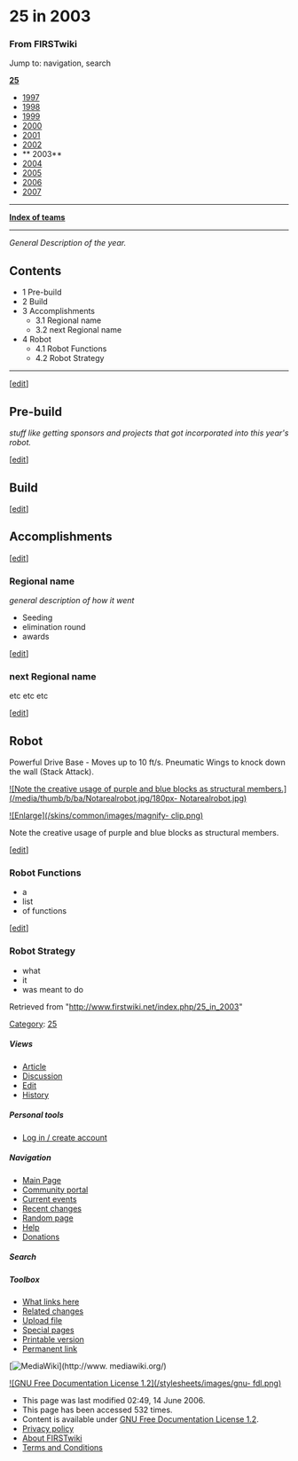 # 25 in 2003

### From FIRSTwiki

Jump to: navigation, search

**[25](/index.php/25 "25" )**

  * [ 1997](/index.php/25_in_1997 "25 in 1997" )
  * [ 1998](/index.php/25_in_1998 "25 in 1998" )
  * [ 1999](/index.php/25_in_1999 "25 in 1999" )
  * [ 2000](/index.php/25_in_2000 "25 in 2000" )
  * [ 2001](/index.php/25_in_2001 "25 in 2001" )
  * [ 2002](/index.php/25_in_2002 "25 in 2002" )
  * ** 2003**
  * [ 2004](/index.php/25_in_2004 "25 in 2004" )
  * [ 2005](/index.php/25_in_2005 "25 in 2005" )
  * [ 2006](/index.php/25_in_2006 "25 in 2006" )
  * [ 2007](/index.php/25_in_2007 "25 in 2007" )

* * *

**[Index of teams](/index.php/Index_of_teams "Index of teams" )**  
  
---  
  
_General Description of the year._

## Contents

  * 1 Pre-build
  * 2 Build
  * 3 Accomplishments
    * 3.1 Regional name
    * 3.2 next Regional name
  * 4 Robot
    * 4.1 Robot Functions
    * 4.2 Robot Strategy  
---  
  
[[edit](/index.php?title=25_in_2003&action=edit&section=1 "Edit section: Pre-
build" )]

## Pre-build

_stuff like getting sponsors and projects that got incorporated into this
year's robot._

[[edit](/index.php?title=25_in_2003&action=edit&section=2 "Edit section:
Build" )]

## Build

[[edit](/index.php?title=25_in_2003&action=edit&section=3 "Edit section:
Accomplishments" )]

## Accomplishments

[[edit](/index.php?title=25_in_2003&action=edit&section=4 "Edit section:
Regional name" )]

### Regional name

_general description of how it went_

  * Seeding 
  * elimination round 
  * awards 

[[edit](/index.php?title=25_in_2003&action=edit&section=5 "Edit section: next
Regional name" )]

### next Regional name

etc etc etc

[[edit](/index.php?title=25_in_2003&action=edit&section=6 "Edit section:
Robot" )]

## Robot

Powerful Drive Base - Moves up to 10 ft/s. Pneumatic Wings to knock down the
wall (Stack Attack).

[![Note the creative usage of purple and blue blocks as structural
members.](/media/thumb/b/ba/Notarealrobot.jpg/180px-
Notarealrobot.jpg)](/index.php/Image:Notarealrobot.jpg "Note the creative
usage of purple and blue blocks as structural members." )

[![Enlarge](/skins/common/images/magnify-
clip.png)](/index.php/Image:Notarealrobot.jpg "Enlarge" )

Note the creative usage of purple and blue blocks as structural members.

[[edit](/index.php?title=25_in_2003&action=edit&section=7 "Edit section: Robot
Functions" )]

### Robot Functions

  * a 
  * list 
  * of functions 

[[edit](/index.php?title=25_in_2003&action=edit&section=8 "Edit section: Robot
Strategy" )]

### Robot Strategy

  * what 
  * it 
  * was meant to do 

Retrieved from "<http://www.firstwiki.net/index.php/25_in_2003>"

[Category](/index.php?title=Special:Categories&article=25_in_2003
"Special:Categories" ): [25](/index.php/Category:25 "Category:25" )

##### Views

  * [Article](/index.php/25_in_2003)
  * [Discussion](/index.php?title=Talk:25_in_2003&action=edit)
  * [Edit](/index.php?title=25_in_2003&action=edit)
  * [History](/index.php?title=25_in_2003&action=history)

##### Personal tools

  * [Log in / create account](/index.php?title=Special:Userlogin&returnto=25_in_2003)

[](/index.php/Main_Page "Main Page" )

##### Navigation

  * [Main Page](/index.php/Main_Page)
  * [Community portal](/index.php/FIRSTwiki:Community_portal)
  * [Current events](/index.php/Current_events)
  * [Recent changes](/index.php/Special:Recentchanges)
  * [Random page](/index.php/Special:Random)
  * [Help](/index.php/FIRSTwiki:Help)
  * [Donations](/index.php/FIRSTwiki:Site_support)

##### Search



##### Toolbox

  * [What links here](/index.php/Special:Whatlinkshere/25_in_2003)
  * [Related changes](/index.php/Special:Recentchangeslinked/25_in_2003)
  * [Upload file](/index.php/Special:Upload)
  * [Special pages](/index.php/Special:Specialpages)
  * [Printable version](/index.php?title=25_in_2003&printable=yes)
  * [Permanent link](/index.php?title=25_in_2003&oldid=48183)

[![MediaWiki](/skins/common/images/poweredby_mediawiki_88x31.png)](http://www.
mediawiki.org/)

[![GNU Free Documentation License 1.2](/stylesheets/images/gnu-
fdl.png)](http://www.gnu.org/copyleft/fdl.html)

  * This page was last modified 02:49, 14 June 2006.
  * This page has been accessed 532 times.
  * Content is available under [GNU Free Documentation License 1.2](http://www.gnu.org/copyleft/fdl.html "http://www.gnu.org/copyleft/fdl.html" ).
  * [Privacy policy](/index.php/FIRSTwiki:Privacy_policy "FIRSTwiki:Privacy policy" )
  * [About FIRSTwiki](/index.php/FIRSTwiki:About "FIRSTwiki:About" )
  * [Terms and Conditions](/index.php/FIRSTwiki:Terms_and_conditions "FIRSTwiki:Terms and conditions" )

